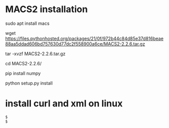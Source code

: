 # MACS2 installation 
sudo apt install macs

wget https://files.pythonhosted.org/packages/21/0f/972b44c84d85e37d816beae88aa5ddad606bd757630d77dc2f558900a6ce/MACS2-2.2.6.tar.gz

tar -xvzf MACS2-2.2.6.tar.gz

cd MACS2-2.2.6/
 
pip install numpy

python setup.py install

# install curl and xml on linux
```
$ 
$ 
```
 
